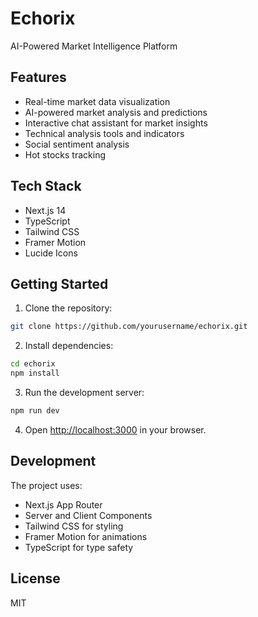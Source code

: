 # Echorix

AI-Powered Market Intelligence Platform

## Features

- Real-time market data visualization
- AI-powered market analysis and predictions
- Interactive chat assistant for market insights
- Technical analysis tools and indicators
- Social sentiment analysis
- Hot stocks tracking

## Tech Stack

- Next.js 14
- TypeScript
- Tailwind CSS
- Framer Motion
- Lucide Icons

## Getting Started

1. Clone the repository:
```bash
git clone https://github.com/yourusername/echorix.git
```

2. Install dependencies:
```bash
cd echorix
npm install
```

3. Run the development server:
```bash
npm run dev
```

4. Open [http://localhost:3000](http://localhost:3000) in your browser.

## Development

The project uses:
- Next.js App Router
- Server and Client Components
- Tailwind CSS for styling
- Framer Motion for animations
- TypeScript for type safety

## License

MIT
